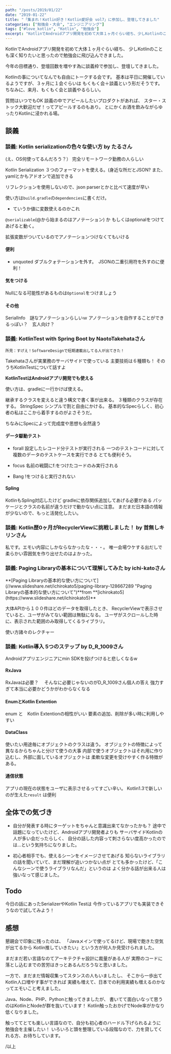 ```yaml
---
path: "/posts/2019/01/22"
date: "2019-01-22"
title: "「集まれ！Kotlin好き！Kotlin愛好会 vol7」に参加し、登壇してきました"
categories: ["勉強会・大会", "エンジニアリング"]
tags: ["#love_kotlin", "Kotlin", "勉強会"]
excerpt: "KotlinでAndroidアプリ開発を初めて大体１ヶ月ぐらい経ち、少しKotlinのことも深く知りたいと思ったので勉強会に飛び込んできました。今年の目標通り、登壇回数を増やす為に談義枠で参加し、登..."
---
```


KotlinでAndroidアプリ開発を初めて大体１ヶ月ぐらい経ち、
少しKotlinのことも深く知りたいと思ったので勉強会に飛び込んできました。

今年の目標通り、登壇回数を増やす為に談義枠で参加し、登壇してきました。

Kotlinの事についてなんでも自由にトークする会です。
基本は平日に開催しているようですが、３ヶ月に１会ぐらいは
もくもく会＋談義という形だそうです。
ちなみに、来月、もくもく会と談義やるらしい。

質問はいつでもOK
談義の中でアピールしたいプロダクトがあれば、
スター・ストック大歓迎だぜ！ってアピールするのもあり。
とにかくお酒を飲みながらゆったりKotlinに浸かれる場。

## 談義

### 談義: Kotlin serializationの色々な使い方 by たるさん

<script async="" class="speakerdeck-embed" data-id="cf6c5565cadb4c4faa3dec7d0275f9d1" data-ratio="1.33333333333333" src="//speakerdeck.com/assets/embed.js"></script>
(え、OS何使ってるんだろう？）
完全リモートワーク勤務の人らしい

Kotlin Serialization
３つのフォーマットを使える。(身近な所だとJSON?
また、yamlとかもアドオンで追加できる

リフレクションを使用しないので、json parserとかと比べて速度が早い

使い方は`build.gradle`の`dependencies`に書くだけ。
- ていうか値に変数使えるのかこれ

`@serializable`(@から始まるのはアノテーション) か
もしくはoptionalをつけてあげると動く。

拡張変数がついているのでアノテーションつけなくてもいける

#### 便利

* unquoted ダブルクォテーションを外す。　JSONの二重引用符を外すのに便利！

#### 気をつける

Nullになる可能性があるものは`Optional`をつけましょう

#### その他

SerialInfo　謎なアノテーションらしいｗ
アノテーションを自作することができるっぽい？　玄人向け？

### 談義: KotlinTest with Spring Boot by NaotoTakehataさん

<script async="" class="speakerdeck-embed" data-id="a0831839da3e4fa0a1ce13320604876d" data-ratio="1.33333333333333" src="//speakerdeck.com/assets/embed.js"></script>

`所見：すげえ！SoftwareDesignで短期連載出してる人が出てきた！`

Takehataさんが実業務のサーバサイドで使っている
主要技術は６種類も！
そのうちKotlinTestについて話すよ

**KotlinTestはAndroidアプリ開発でも使える**

使い方は、gradleに一行かけば使える。

継承するクラスを変えると違う構文で書く事が出来る。
３種類のクラスが存在する。
StringSpec シンプルで割と自由にかける。
基本的なSpecらしく、初心者の私はここから着手するのがよさそうだ。

ちなみにSpecによって完成度や思想も全然違う

#### データ駆動テスト

* forall 設定したレコード分テストが実行される 一つのテストコードに対して複数のデータのテストケースを実行できる とても便利そう。

* focus 名前の戦闘にf:をつけたコードのみ実行される

* Bang !をつけると実行されない

#### Spling

KotlinもSpling対応したけど gradleに依存関係追加してあげる必要がある パッケージとクラスの名前が違うだけで動かない点に注意。 まだまだ日本語の情報が少ないので、もっと活発化したい。

### 談義: Kotlin歴0ヶ月がRecyclerViewに挑戦しました！ by 首無しキリンさん

<script async="" class="speakerdeck-embed" data-id="d283a18397774b74a6f24eb5b7d5474e" data-ratio="1.33333333333333" src="//speakerdeck.com/assets/embed.js"></script>
私です。エモい内容にしかならなかったな・・・。
唯一会場ウケする出だしで柔らかい雰囲気を作り出せたのはよかった。

### 談義: Paging Libraryの基本について理解してみた by ichi-katoさん

<div style="margin-bottom:5px">**[Paging Libraryの基本的な使い方について](//www.slideshare.net/ichirokato5/paging-library-128667289 "Paging Libraryの基本的な使い方について")**from **[ichirokato5](https://www.slideshare.net/ichirokato5)**</div>

大体APIから１００件ほどのデータを取得したとき、
RecyclerViewで表示させていると、ユーザがみてない範囲は無駄になる。
ユーザがスクロールした時に、表示された範囲のみ取得してくるライブラリ。

使い方諸々のレクチャー

### 談義: Kotlin導入 5つのステップ by D_R_1009さん

<script async="" class="speakerdeck-embed" data-id="7c46cb273fae4c638d541e917ad13a8a" data-ratio="1.77777777777778" src="//speakerdeck.com/assets/embed.js"></script>
Androidアプリエンジニアにmin SDKを投げつけると悲しくなるw

#### RxJava

RxJavaは必要？　
そんなに必要じゃないのがD_R_1009さん個人の答え
強力すぎて本当に必要かどうかがわからなくなる

#### EnumとKotlin Extention

enum と　Kotlin Extentionの相性がいい
要素の追加、削除が多い時に利用しやすい

#### DataClass

使いたい用途毎にオブジェクトのクラスは違う。
オブジェクトの特徴によって異なるからちゃんと分けて使うの大事
内部で使うオブジェクトはそれ用に作り込むし、外部に面しているオブジェクトは
柔軟な変更を受けやすく作る特徴がある。

#### 通信状態

アプリの現在の状態をユーザに表示させるってすごい辛い。
Kotlin1.3で新しいのが生えた`result` は便利

## 全体での気づき

* 自分が発表する時にターゲットをちゃんと意識出来てなかったかも？ 途中で話題になっていたけど、Androidアプリ開発者よりも サーバサイドKotlinの人が多い会だったらしく、 自分の話した内容って刺さらない度高かったのでは…という気持ちになりました。

* 初心者相手でも、使えるシーンをイメージさせてあげる 知らないライブラリの話を聞いていて、まだ理解が追いつかない点が とても多かったけど、「こんなシーンで使うライブラリなんだ」というのは よく分かる話が出来る人は強いなって感じました。

## Todo

今日の話にあったSerializerやKotlin Testは 今作っているアプリでも実装できそうなので試してみよう！

## 感想

懇親会で印象に残ったのは、
「Javaメインで使ってるけど、現場で飽きた空気が出てるから
Kotlin推していきたい」という方が何人か見受けられました。

まだまだ若い言語なのてアーキテクチャ設計に裁量がある人が
実際のコードに落とし込むまでの苦労はきっとあるんだろうなと思いました。

一方で、まだまだ情報収集ってスタンスの人もいましたし、
そこから一歩出てKotlin人口増やす事ができれば
実績も増えて、日本での利用実績も増えるのかなってエモいこと考えました。

Java、Node、PHP、Pythonと触ってきましたが、
書いてて面白いなって思うのはKotlinとNodeが群を抜いています！
Kotlin触ったおかげでNode率がかなり低くなりました。

触っててとても楽しい言語なので、自分も初心者のハードル下げられるように
勉強会を主催したい！
いろいろと頭を整理している段階なので、力を貸してくれる方、お待ちしています。

/以上